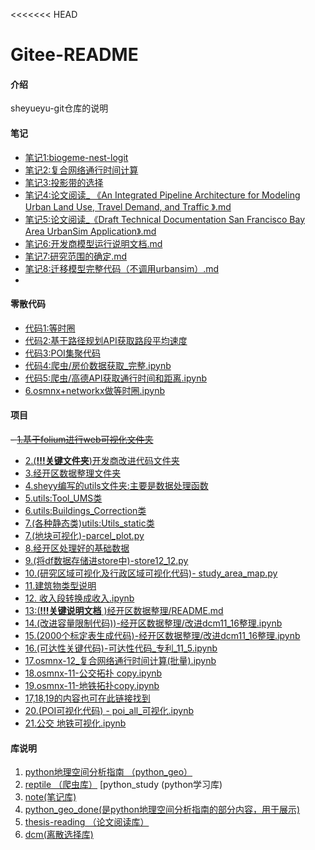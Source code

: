 <<<<<<< HEAD
# Gitee-README

#### 介绍
sheyueyu-git仓库的说明

#### 笔记
- [笔记1:biogeme-nest-logit](https://github.com/sheyueyu/note/blob/master/%E6%95%99%E7%A8%8B/biogeme-nest_logit.md)
- [笔记2:复合网络通行时间计算](https://github.com/sheyueyu/note/blob/master/%E6%95%99%E7%A8%8B/%E9%80%9A%E8%A1%8C%E6%97%B6%E9%97%B4%E8%AE%A1%E7%AE%97.md)
- [笔记3:投影带的选择](https://github.com/sheyueyu/note/blob/master/%E6%95%99%E7%A8%8B/%E6%8A%95%E5%BD%B1%E5%B8%A6%E7%9A%84%E9%80%89%E6%8B%A9.pdf)
- [笔记4:论文阅读_ 《An Integrated Pipeline Architecture for Modeling Urban Land Use, Travel Demand, and Traffic 》.md](https://github.com/sheyueyu/thesis-reading/blob/master/%E8%AE%BA%E6%96%87%E9%98%85%E8%AF%BB_%20%E3%80%8AAn%20Integrated%20Pipeline%20Architecture%20for%20Modeling%20Urban%20Land%20Use,%20Travel%20Demand,%20and%20Traffic%20%E3%80%8B.md#)
- [笔记5:论文阅读_《Draft Technical Documentation San Francisco Bay Area UrbanSim Application》.md](https://github.com/sheyueyu/thesis-reading/blob/master/%E8%AE%BA%E6%96%87%E9%98%85%E8%AF%BB_%E3%80%8ADraft%20Technical%20Documentation%20San%20Francisco%20Bay%20Area%20UrbanSim%20Application%E3%80%8B.md)
- [笔记6:开发商模型运行说明文档.md](https://github.com/sheyueyu/thesis-reading/blob/master/%E5%BC%80%E5%8F%91%E5%95%86%E6%A8%A1%E5%9E%8B%E8%BF%90%E8%A1%8C.md)
- [笔记7:研究范围的确定.md](https://github.com/sheyueyu/thesis-reading/blob/master/%E7%A0%94%E7%A9%B6%E8%8C%83%E5%9B%B4%E7%A1%AE%E5%AE%9A.md)
- [笔记8:迁移模型完整代码（不调用urbansim）.md](https://github.com/sheyueyu/thesis-reading/blob/master/%E8%BF%81%E7%A7%BB%E6%A8%A1%E5%9E%8B%E5%AE%8C%E6%95%B4%E4%BB%A3%E7%A0%81%EF%BC%88%E4%B8%8D%E8%B0%83%E7%94%A8urbansim%EF%BC%89.md)
- 


#### 零散代码
- [代码1:等时圈](https://github.com/sheyueyu/note/tree/master/paper-results/%E7%AD%89%E6%97%B6%E5%9C%88)
- [代码2:基于路径规划API获取路段平均速度](https://github.com/sheyueyu/note/blob/master/paper-results/API%E8%8E%B7%E5%8F%96%E8%B7%AF%E6%AE%B5%E5%B9%B3%E5%9D%87%E9%80%9F%E5%BA%A6.ipynb)
- [代码3:POI集聚代码](https://github.com/sheyueyu/note/blob/master/paper-results/POI%E9%9B%86%E8%81%9A.ipynb)
- [代码4:爬虫/房价数据获取_完整.ipynb](https://github.com/Wust-UMS/reptile/blob/master/%E7%88%AC%E8%99%AB/%E6%88%BF%E4%BB%B7%E6%95%B0%E6%8D%AE%E8%8E%B7%E5%8F%96_%E5%AE%8C%E6%95%B4.ipynb)
- [代码5:爬虫/高德API获取通行时间和距离.ipynb](https://github.com/Wust-UMS/reptile/blob/master/%E7%88%AC%E8%99%AB/%E9%AB%98%E5%BE%B7API%E8%8E%B7%E5%8F%96%E9%80%9A%E8%A1%8C%E6%97%B6%E9%97%B4%E5%92%8C%E8%B7%9D%E7%A6%BB.ipynb)
- [6.osmnx+networkx做等时圈.ipynb](https://github.com/Wust-UMS/python_geo/blob/master/osmnx+networkx%E5%81%9A%E7%AD%89%E6%97%B6%E5%9C%88.ipynb)

####  项目
~~- [1.基于folium进行web可视化文件夹](https://github.com/sheyueyu/modeling/tree/master/web)~~
- [2.(**!!!关键文件夹**)开发商改进代码文件夹](https://github.com/Wust-UMS/UMS/tree/master/%E5%BC%80%E5%8F%91%E5%95%86%E6%A8%A1%E5%9E%8B%E6%94%B9%E8%BF%9B)
- [3.经开区数据整理文件夹](https://github.com/Wust-UMS/data_process)
- [4.sheyy编写的utils文件夹:主要是数据处理函数](https://github.com/Wust-UMS/data_process/tree/master/utils)
- [5.utils:Tool_UMS类](https://github.com/Wust-UMS/data_process/blob/master/utils/Tool.py)
- [6.utils:Buildings_Correction类](https://github.com/Wust-UMS/data_process/blob/master/utils/building_tool.py)
- [7.(各种静态类)utils:Utils_static类](https://github.com/Wust-UMS/data_process/blob/master/utils/utils_static.py)
- [7.(地块可视化)-parcel_plot.py](https://github.com/Wust-UMS/data_process/blob/master/utils/parcel_plot.py)
- [8.经开区处理好的基础数据](https://github.com/Wust-UMS/data_process/tree/master/data)
- [9.(将df数据存储进store中)-store12_12.py](https://github.com/Wust-UMS/data_process/blob/master/utils/store12_12.py)
- [10.(研究区域可视化及行政区域可视化代码)- study_area_map.py](https://github.com/Wust-UMS/data_process/blob/master/utils/study_area_map.py)
- [11.建筑物类型说明](https://github.com/Wust-UMS/data_process/blob/master/%E5%BB%BA%E7%AD%91%E7%89%A9%E7%B1%BB%E5%9E%8B.md)
- [12. 收入段转换成收入.ipynb](https://github.com/Wust-UMS/data_process/blob/master/%E6%94%B6%E5%85%A5%E6%AE%B5%E8%BD%AC%E6%8D%A2%E6%88%90%E6%94%B6%E5%85%A5.ipynb)
- [13:(**!!!关键说明文档** )经开区数据整理/README.md](https://github.com/Wust-UMS/data_process/blob/master/README.md)
- [14.(改进容量限制代码))-经开区数据整理/改进dcm11_16整理.ipynb](https://github.com/Wust-UMS/data_process/blob/master/%E6%94%B9%E8%BF%9Bdcm11_16%E6%95%B4%E7%90%86.ipynb)
- [15.(2000个标定表生成代码)-经开区数据整理/改进dcm11_16整理.ipynb](https://github.com/Wust-UMS/data_process/blob/master/%E6%94%B9%E8%BF%9Bdcm11_16%E6%95%B4%E7%90%86.ipynb)
- [16.(可达性关键代码)-可达性代码_专利_11_5.ipynb](https://github.com/Wust-UMS/python_geo/blob/master/%E5%8F%AF%E8%BE%BE%E6%80%A7%E4%BB%A3%E7%A0%81_%E4%B8%93%E5%88%A9_11_5.ipynb)
- [17.osmnx-12_复合网络通行时间计算(批量).ipynb](https://github.com/Wust-UMS/python_geo/blob/master/osmnx-12_%E5%A4%8D%E5%90%88%E7%BD%91%E7%BB%9C%E9%80%9A%E8%A1%8C%E6%97%B6%E9%97%B4%E8%AE%A1%E7%AE%97(%E6%89%B9%E9%87%8F).ipynb)
- [18.osmnx-11-公交拓扑 copy.ipynb](https://github.com/Wust-UMS/python_geo/blob/master/osmnx-11-%E5%85%AC%E4%BA%A4%E6%8B%93%E6%89%91%20copy.ipynb)
- [19.osmnx-11-地铁拓扑copy.ipynb](https://github.com/Wust-UMS/python_geo/blob/master/osmnx-11-%E5%9C%B0%E9%93%81%E6%8B%93%E6%89%91copy.ipynb)
- [17,18,19的内容也可在此链接找到](https://github.com/Wust-UMS/study-notes)
- [20.(POI可视化代码) - poi_all_可视化.ipynb](https://github.com/Wust-UMS/study-notes/blob/master/poi_all_%E5%8F%AF%E8%A7%86%E5%8C%96.ipynb)
- [21.公交 地铁可视化.ipynb](https://github.com/Wust-UMS/study-notes/blob/master)
#### 库说明

1. [python地理空间分析指南 （python_geo）](https://github.com/Wust-UMS/python_geo)
2. [reptile （爬虫库）](https://github.com/Wust-UMS/reptile)
   [python_study (python学习库)
3. [note(笔记库)](https://github.com/sheyueyu/note)
4. [python_geo_done(是python地理空间分析指南的部分内容，用于展示)](https://github.com/Wust-UMS/study-notes)
5. [thesis-reading （论文阅读库）](https://github.com/sheyueyu/thesis-reading)
6. [dcm(离散选择库)](https://github.com/Wust-UMS/python_geo)
